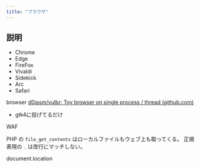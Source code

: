```yaml
---
title: "ブラウザ"
---
```


## 説明

- Chrome
- Edge
- FireFox
- Vivaldi
- Sidekick
- Arc
- Safari






browser
[d0iasm/vulbr: Toy browser on single process / thread (github.com)](https://github.com/d0iasm/vulbr)
- gtk4に投げてるだけ

WAF

PHP の `file_get_contents` はローカルファイルもウェブ上も取ってくる。
正規表現の `.` は改行にマッチしない。

document.location